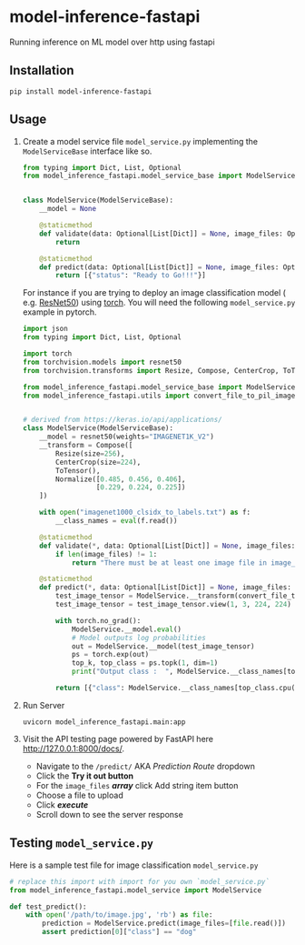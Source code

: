 # model-inference-fastapi

Running inference on ML model over http using fastapi

## Installation

```shell
pip install model-inference-fastapi
```

## Usage

1. Create a model service file `model_service.py` implementing the `ModelServiceBase` interface like so.
   ```python
   from typing import Dict, List, Optional
   from model_inference_fastapi.model_service_base import ModelServiceBase
   
   
   class ModelService(ModelServiceBase):
       __model = None
   
       @staticmethod
       def validate(data: Optional[List[Dict]] = None, image_files: Optional[List[bytes]] = None) -> Optional[str]:
           return
   
       @staticmethod
       def predict(data: Optional[List[Dict]] = None, image_files: Optional[List[bytes]] = None) -> List[Dict]:
           return [{"status": "Ready to Go!!!"}]
   ```

   For instance if you are trying to deploy an image classification model (
   e.g. [ResNet50](https://arxiv.org/abs/1512.03385)) using [torch](https://pytorch.org/tutorials/beginner/transfer_learning_tutorial.html). You will need
   the following `model_service.py` example in pytorch.
   ```python
   import json
   from typing import Dict, List, Optional
   
   import torch
   from torchvision.models import resnet50
   from torchvision.transforms import Resize, Compose, CenterCrop, ToTensor, Normalize
   
   from model_inference_fastapi.model_service_base import ModelServiceBase
   from model_inference_fastapi.utils import convert_file_to_pil_image
   
   
   # derived from https://keras.io/api/applications/
   class ModelService(ModelServiceBase):
       __model = resnet50(weights="IMAGENET1K_V2")
       __transform = Compose([
           Resize(size=256),
           CenterCrop(size=224),
           ToTensor(),
           Normalize([0.485, 0.456, 0.406],
                     [0.229, 0.224, 0.225])
       ])
   
       with open("imagenet1000_clsidx_to_labels.txt") as f:
           __class_names = eval(f.read())
   
       @staticmethod
       def validate(*, data: Optional[List[Dict]] = None, image_files: Optional[List[bytes]] = None):
           if len(image_files) != 1:
               return "There must be at least one image file in image_files"
   
       @staticmethod
       def predict(*, data: Optional[List[Dict]] = None, image_files: Optional[List[bytes]] = None) -> List[Dict]:
           test_image_tensor = ModelService.__transform(convert_file_to_pil_image(image_files[0]))
           test_image_tensor = test_image_tensor.view(1, 3, 224, 224)
   
           with torch.no_grad():
               ModelService.__model.eval()
               # Model outputs log probabilities
               out = ModelService.__model(test_image_tensor)
               ps = torch.exp(out)
               top_k, top_class = ps.topk(1, dim=1)
               print("Output class :  ", ModelService.__class_names[top_class.cpu().numpy()[0][0]])
   
           return [{"class": ModelService.__class_names[top_class.cpu().numpy()[0][0]]}]
   ```

2. Run Server
   ```shell
   uvicorn model_inference_fastapi.main:app
   ```

3. Visit the API testing page powered by FastAPI here http://127.0.0.1:8000/docs/.
    - Navigate to the `/predict/` AKA _Prediction Route_ dropdown
    - Click the **Try it out button**
    - For the `image_files` _**array**_ click Add string item button
    - Choose a file to upload
    - Click **_execute_**
    - Scroll down to see the server response

## Testing `model_service.py`

Here is a sample test file for image classification `model_service.py`

```python
# replace this import with import for you own `model_service.py`
from model_inference_fastapi.model_service import ModelService

def test_predict():
    with open('/path/to/image.jpg', 'rb') as file:
        prediction = ModelService.predict(image_files=[file.read()])
        assert prediction[0]["class"] == "dog" 
```
